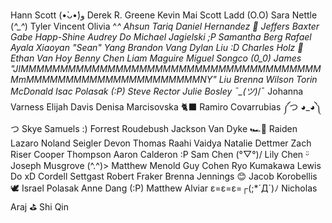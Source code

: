 Hann Scott (•̀ᴗ•́)و
Derek R. Greene
Kevin Mai
Scott Ladd (O.O)
Sara Nettle (_^\_^_)
Tyler Vincent
Olivia ^_^
Ahsun Tariq
Daniel Hernandez 👋
Jeffers Baxter
Gabe Happ-Shine
Audrey Do
Michael Jagielski ;P
Samantha Berg
Rafael Ayala
Xiaoyan "Sean" Yang
Brandon Vang
Dylan Liu :D
Charles Holz 💾
Ethan Van Hoy
Benny Chen
Liam Maguire
Miguel Songco (0_0)
James "JIMMMMMMMMMMMMMMMMMMMMMMMMMMMMMMMMMMMMMMMmMMMMMMMMMMMMMMMMMMMMMMNY" Liu
Brenna Wilson
Torin McDonald
Isac Polasak (:P)
Steve Rector
Julie Bosley ¯\_(ツ)_/¯
Johanna Varness
Elijah Davis
Denisa Marcisovska 🐈‍⬛
Ramiro Covarrubias ༼つ ◕_◕༽つ
Skye Samuels :)
Forrest Roudebush
Jackson Van Dyke 🏎️🏁
Raiden Lazaro
Noland Seigler
Devon Thomas
Raahi Vaidya
Natalie Dettmer
Zach Riser
Cooper Thompson
Aaron Calderon :P
Sam Chen (°▽°)/
Lily Chen ᵕ̈
Joseph Musgrove (^.^)>
Matthew Menold
Guy Cohen
Ryo Kumakawa
Lewis Do xD
Cordell Settgast
Robert Fraker
Brenna Jennings 😊
Jacob Korobellis
🕊 Israel Polasak
Anne Dang (:P)
Matthew Alviar ε=ε=ε=┌(;\*´Д`)ﾉ
Nicholas Araj ⛳️
Shi Qin
